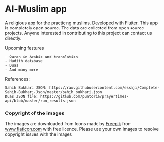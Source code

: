 # Al-Muslim app

A religious app for the practicing muslims. Developed with Flutter. This app is completely open source. The data are collected from open source projects.
Anyone interested in contributing to this project can contact us directly.

Upcoming features

    - Quran in Arabic and translation
    - Hadith database
    - Duas
    - And many more

References:

    Sahih Bukhari JSON: https://raw.githubusercontent.com/essaji/Complete-Sahih-Bukhari-Json/master/sahih_bukhari.json
    Duas JSON file: https://github.com/puntoria/prayertimes-api/blob/master/run_results.json

### Copyright of the images

The images are downloaded from Icons made by <a href="https://www.flaticon.com/authors/freepik" title="Freepik">Freepik</a> from <a href="https://www.flaticon.com/" title="Flaticon">www.flaticon.com</a> with free licence. Please use your own images to resolve copyright issues with the images


